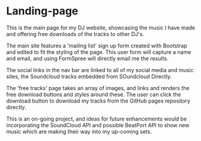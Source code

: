 # Landing-page

This is the main page for my DJ website, showcasing the music I have made and offering free downloads of the tracks to other DJ's.

The main site features a 'mailing list' sign up form created with Bootstrap and edited to fit the styling of the page.
This user form will capture a name and email, and using FormSpree will directly email me the results.

The social links in the nav bar are linked to all of my social media and music sites, the Soundcloud tracks embedded from SOundcloud Directly.

The 'free tracks' page takes an array of images, and links and renders the free download buttons and styles around these.
The user can click the download button to download my tracks from the GitHub pages repository directly. 

This is an on-going project, and ideas for future enhancements would be incorporating the SoundCloud API and possible BeatPort API to show new music which are making their way into my up-coming sets.
